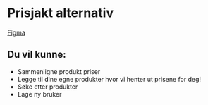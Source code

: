 # Prisjakt alternativ
[Figma](https://www.figma.com/file/57Py612neJDhIIebQFMDy8/Bargain-buddy?type=design&node-id=0%3A1&mode=design&t=BAcVxyTkgJLOx3zu-1)
## Du vil kunne:
* Sammenligne produkt priser
* Legge til dine egne produkter hvor vi henter ut prisene for deg!
* Søke etter produkter
* Lage ny bruker
